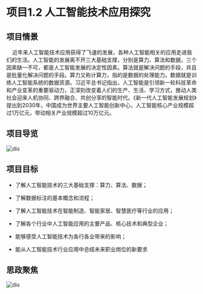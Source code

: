 # 项目1.2 人工智能技术应用探究

## 项目情景

&nbsp;&nbsp;&nbsp;&nbsp;近年来人工智能技术应用获得了飞速的发展，各种人工智能相关的应用走进我们的生活。人工智能的发展离不开三大基础支撑，分别是算力、算法和数据，三个因素缺一不可，都是人工智能发展的决定性因素。算法就是解决问题的手段，并且是批量化解决问题的手段。算力又称计算力，指的是数据的处理能力。数据就是训练人工智能系统的数据资源。习近平总书记指出，人工智能是引领新一轮科技革命和产业变革的重要驱动力，正深刻改变着人们的生产、生活、学习方式，推动人类社会迎来人机协同、跨界融合、共创分享的智能时代。《新一代人工智能发展规划》提出到2030年，中国成为世界主要人工智能创新中心，人工智能核心产业规模超过1万亿元，带动相关产业规模超过10万亿元。

## 项目导览

![dis](../../images/first/1.png)

## 项目目标

*	了解人工智能技术的三大基础支撑：算力、算法、数据；

*	了解数据标注的基本概念和流程；

*	了解人工智能技术在智能制造、智能家居、智慧医疗等行业的应用；

*	了解各个行业中人工智能应用的主要产品、核心技术和典型企业；

*	能够感受人工智能技术为各行各业带来的影响；

*	能从人工智能技术行业应用中总结未来职业岗位的新要求


## 思政聚焦

![dis](../../images/first/1.2szjj.jpg)